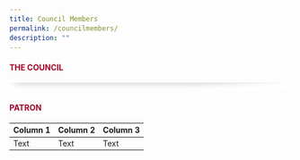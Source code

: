 ```yaml
---
title: Council Members
permalink: /councilmembers/
description: ""
---
```

#### <font style="color:#a20427;">THE COUNCIL</font>

![](/images/About/header-border.png)

#### <font style="color:#a20427;">PATRON</font>

| Column 1 | Column 2 | Column 3 |
| -------- | -------- | -------- |
| Text     | Text     | Text     |

